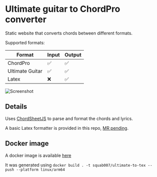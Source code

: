 # Ultimate guitar to ChordPro converter

Static website that converts chords between different formats.

Supported formats:

| Format          | Input | Output |
| --------------- | ----- | ------ |
| ChordPro        | ✅    | ✅     |
| Ultimate Guitar | ✅    | ✅     |
| Latex           | ❌    | ✅     |

![Screenshot](./docs/screenshot.png)

## Details

Uses [ChordSheetJS](https://github.com/martijnversluis/ChordSheetJS) to parse and format the chords and lyrics.

A basic Latex formatter is provided in this repo, [MR pending](https://github.com/martijnversluis/ChordSheetJS/pull/107).

## Docker image
A docker image is available [here](https://hub.docker.com/repository/docker/squab007/ultimate/general)

It was generated using `docker build . -t squab007/ultimate-to-tex --push --platform linux/arm64`
